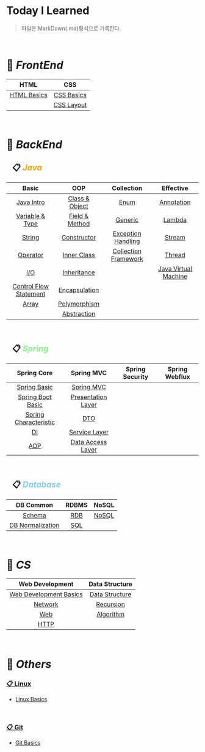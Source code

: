 # Today I Learned

> 파일은 MarkDown(.md)형식으로 기록한다.
 
<br>

# 📌 ***FrontEnd***

| **HTML** | **CSS** |
|:----------:|:--------:|
|[HTML Basics](https://github.com/H-JWANNA/TIL/blob/main/HTML/HTML_Basics.md "HTML 기초")|[CSS Basics](https://github.com/H-JWANNA/TIL/blob/main/CSS/CSS_Basics.md "CSS 기초")|
|  |[CSS Layout](https://github.com/H-JWANNA/TIL/blob/main/CSS/Layout.md "CSS 레이아웃 - Flexbox")|

<br>

# 📌 ***BackEnd***

## &ensp; 📋 <span style = "color : orange">***Java***</span>

|**Basic**|**OOP**|**Collection**|**Effective**|
|:------------:|:----------:|:-----------------:|:----------------:|
|[Java Intro](https://github.com/H-JWANNA/TIL/blob/main/JAVA/JAVA_Intro.md "개요")|[Class & Object](https://github.com/H-JWANNA/TIL/blob/main/JAVA/JAVA_Class_Object.md "클래스 & 객체")|[Enum](https://github.com/H-JWANNA/TIL/blob/main/JAVA/JAVA_Enum.md "열거형")|[Annotation](https://github.com/H-JWANNA/TIL/blob/main/JAVA/JAVA_Annotation.md "어노테이션")|
|[Variable & Type](https://github.com/H-JWANNA/TIL/blob/main/JAVA/JAVA_Variable_Type.md "변수 & 타입")|[Field & Method](https://github.com/H-JWANNA/TIL/blob/main/JAVA/JAVA_Field_Method.md "필드 & 메소드")|[Generic](https://github.com/H-JWANNA/TIL/blob/main/JAVA/JAVA_Generic.md "제네릭")|[Lambda](https://github.com/H-JWANNA/TIL/blob/main/JAVA/JAVA_Lambda.md "람다식")|
|[String](https://github.com/H-JWANNA/TIL/blob/main/JAVA/JAVA_String.md "문자열")|[Constructor](https://github.com/H-JWANNA/TIL/blob/main/JAVA/JAVA_Constructor.md "생성자")|[Exception Handling](https://github.com/H-JWANNA/TIL/blob/main/JAVA/JAVA_Exception.md "예외 처리")|[Stream](https://github.com/H-JWANNA/TIL/blob/main/JAVA/JAVA_Stream.md "스트림")|
|[Operator](https://github.com/H-JWANNA/TIL/blob/main/JAVA/JAVA_Operator.md "연산자")|[Inner Class](https://github.com/H-JWANNA/TIL/blob/main/JAVA/JAVA_InnerClass.md "내부 클래스")|[Collection Framework](https://github.com/H-JWANNA/TIL/blob/main/JAVA/JAVA_CollectionFramework.md "컬렉션 프레임워크")|[Thread](https://github.com/H-JWANNA/TIL/blob/main/JAVA/JAVA_Thread.md "스레드")|
|[I/O](https://github.com/H-JWANNA/TIL/blob/main/JAVA/JAVA_IO.md "입출력")|[Inheritance](https://github.com/H-JWANNA/TIL/blob/main/JAVA/JAVA_Inheritance.md "상속")|  |[Java Virtual Machine](https://github.com/H-JWANNA/TIL/blob/main/JAVA/JAVA_VirtualMachine.md "자바 가상 머신")|
|[Control Flow Statement](https://github.com/H-JWANNA/TIL/blob/main/JAVA/JAVA_Control_Flow_Statement.md "제어문 - 조건문 반복문")|[Encapsulation](https://github.com/H-JWANNA/TIL/blob/main/JAVA/JAVA_Encapsulation.md "캡슐화")|  |  |
|[Array](https://github.com/H-JWANNA/TIL/blob/main/JAVA/JAVA_Array.md "배열")|[Polymorphism](https://github.com/H-JWANNA/TIL/blob/main/JAVA/JAVA_Polymorphism.md "다형성")|  |  |
|  |[Abstraction](https://github.com/H-JWANNA/TIL/blob/main/JAVA/JAVA_Abstraction.md "추상화")|  |  |

<br>

## &ensp; 📋 <span style = "color : lightgreen">***Spring***</span>

|**Spring Core**|**Spring MVC**|**Spring Security**|**Spring Webflux**|
|:-------------:|:------------:|:-----------------:|:----------------:|
|[Spring Basic](https://github.com/H-JWANNA/TIL/blob/main/Spring/Spring_Basic.md "Spring Framework 기본")|[Spring MVC](https://github.com/H-JWANNA/TIL/blob/main/Spring/Spring_MVC.md)|||
|[Spring Boot Basic](https://github.com/H-JWANNA/TIL/blob/main/Spring/SpringBoot_Basic.md "Spring Boot 기본")|[Presentation Layer](https://github.com/H-JWANNA/TIL/blob/main/Spring/Presentation_Layer.md "프레젠테이션 계층")|||
|[Spring Characteristic](https://github.com/H-JWANNA/TIL/blob/main/Spring/Spring_Characteristic.md "Spring Framework 특징")|[DTO](https://github.com/H-JWANNA/TIL/blob/main/Spring/DTO.md "Data Transfer Object")|||
|[DI](https://github.com/H-JWANNA/TIL/blob/main/Spring/DI.md "의존성 주입")|[Service Layer](https://github.com/H-JWANNA/TIL/blob/main/Spring/Service_Layer.md "서비스 계층")|||
|[AOP](https://github.com/H-JWANNA/TIL/blob/main/Spring/AOP.md "관점 지향 프로그래밍") |[Data Access Layer](https://github.com/H-JWANNA/TIL/blob/main/Spring/DataAccess_Layer.md "데이터 액세스 계층")|||

<br>

## &ensp; 📋 <span style = "color : skyblue">***Database***</span>

|**DB Common**| **RDBMS** | **NoSQL** |
|:-------------------:|:-------------:|:-:|
|[Schema](https://github.com/H-JWANNA/TIL/blob/main/Database/Schema.md "스키마")|[RDB](https://github.com/H-JWANNA/TIL/blob/main/Database/RDB.md "관계형 데이터베이스") | [NoSQL](https://github.com/H-JWANNA/TIL/blob/main/Database/NoSQL.md "비관계형 데이터베이스") |
|[DB Normalization](https://github.com/H-JWANNA/TIL/blob/main/Database/DB_Normalization.md "데이터베이스 정규화")|[SQL](https://github.com/H-JWANNA/TIL/blob/main/Database/SQL.md "SQL")|  |

<br>

# 📌 ***CS***

| **Web Development** | **Data Structure** |
|:-------------------:|:-------------:|
|[Web Development Basics](https://github.com/H-JWANNA/TIL/blob/main/Web%20Development/Web_Development_Basic.md "웹 개발 기초")|[Data Structure](https://github.com/H-JWANNA/TIL/blob/main/Algorithm/Data_Structure.md "자료 구조")|
|[Network](https://github.com/H-JWANNA/TIL/blob/main/Web%20Development/Network.md "네트워크")|[Recursion](https://github.com/H-JWANNA/TIL/blob/main/Algorithm/Recursion.md "재귀")|
|[Web](https://github.com/H-JWANNA/TIL/blob/main/Web%20Development/Web.md "웹")|[Algorithm](https://github.com/H-JWANNA/TIL/blob/main/Algorithm/Algorithm.md "알고리즘")|
|[HTTP](https://github.com/H-JWANNA/TIL/blob/main/Web%20Development/HTTP.md "HTTP") |  |


<br>

# 📌 ***Others***

### [📋 Linux](https://github.com/H-JWANNA/TIL/tree/main/Linux)

- [Linux Basics](https://github.com/H-JWANNA/TIL/blob/main/Linux/Linux_basics.md "Linux 기초")

<br>

### [📋 Git](https://github.com/H-JWANNA/TIL/tree/main/Git)

- [Git Basics](https://github.com/H-JWANNA/TIL/blob/main/Git/Git_basic.md "Git 기초")
<br>